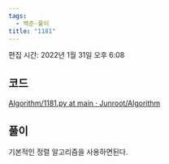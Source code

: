 ```yaml
---
tags:
  - 백준-풀이
title: "1181"
---
```


편집 시간: 2022년 1월 31일 오후 6:08

## 코드

[Algorithm/1181.py at main · Junroot/Algorithm](https://github.com/Junroot/Algorithm/blob/main/backjoon/1181.py)

## 풀이

기본적인 정렬 알고리즘을 사용하면된다.
